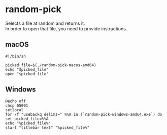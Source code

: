 # random-pick

Selects a file at random and returns it.  
In order to open that file, you need to provide instructions.

## macOS

```
#!/bin/sh

picked_file=$(./random-pick-macos-amd64)
echo "$picked_file"
open "$picked_file"
```

## Windows


```
@echo off
chcp 65001
setlocal
for /f "usebackq delims=" %%A in (`random-pick-windows-amd64.exe`) do set picked_file=%%A
echo "%picked_file%"
start "titlebar text" "%picked_file%"
```

